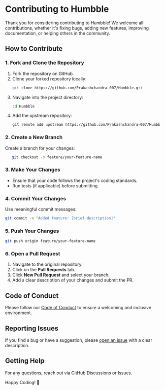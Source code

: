 # Contributing to Humbble

Thank you for considering contributing to Humbble! We welcome all contributions, whether it's fixing bugs, adding new features, improving documentation, or helping others in the community.

## How to Contribute

### 1. Fork and Clone the Repository

1. Fork the repository on GitHub.
2. Clone your forked repository locally:
   ```bash
   git clone https://github.com/Prakashchandra-007/Humbble.git
   ```
3. Navigate into the project directory:
   ```bash
   cd Humbble
   ```
4. Add the upstream repository:
   ```bash
   git remote add upstream https://github.com/Prakashchandra-007/Humbble.git
   ```

### 2. Create a New Branch

Create a branch for your changes:

```bash
   git checkout -b feature/your-feature-name
```

### 3. Make Your Changes

- Ensure that your code follows the project's coding standards.
- Run tests (if applicable) before submitting.

### 4. Commit Your Changes

Use meaningful commit messages:

```bash
git commit -m "Added feature: [brief description]"
```

### 5. Push Your Changes

```bash
git push origin feature/your-feature-name
```

### 6. Open a Pull Request

1. Navigate to the original repository.
2. Click on the **Pull Requests** tab.
3. Click **New Pull Request** and select your branch.
4. Add a clear description of your changes and submit the PR.

## Code of Conduct

Please follow our [Code of Conduct](CODE_OF_CONDUCT.md) to ensure a welcoming and inclusive environment.

## Reporting Issues

If you find a bug or have a suggestion, please [open an issue](https://github.com/Prakashchandra-007/Humbble/issues) with a clear description.

## Getting Help

For any questions, reach out via GitHub Discussions or Issues.

Happy Coding! 🎉
